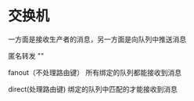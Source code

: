 # 交换机
一方面是接收生产者的消息，另一方面是向队列中推送消息

匿名转发  ""

fanout（不处理路由键）  所有绑定的队列都能接收到消息
        
direct(处理路由键)     绑定的队列中匹配的才能接收到消息
